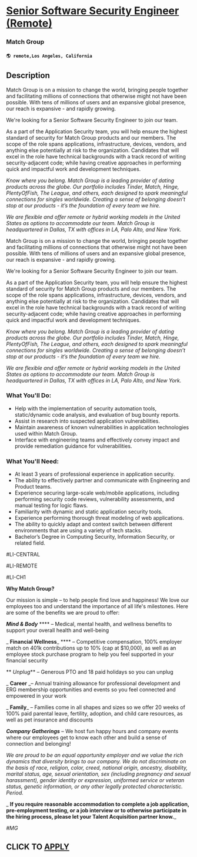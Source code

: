 # [Senior Software Security Engineer (Remote)](https://www.remotewlb.com/apply/senior-software-security-engineer-remote)  
### Match Group  
#### `🌎 remote,Los Angeles, California`  

## Description

Match Group is on a mission to change the world, bringing people together and facilitating millions of connections that otherwise might not have been possible. With tens of millions of users and an expansive global presence, our reach is expansive - and rapidly growing.

  

We're looking for a Senior Software Security Engineer to join our team.

  

As a part of the Application Security team, you will help ensure the highest standard of security for Match Group products and our members. The scope of the role spans applications, infrastructure, devices, vendors, and anything else potentially at risk to the organization. Candidates that will excel in the role have technical backgrounds with a track record of writing security-adjacent code; while having creative approaches in performing quick and impactful work and development techniques.

  

 _Know where you belong. Match Group is a leading provider of dating products across the globe. Our portfolio includes Tinder, Match, Hinge, PlentyOfFish, The League, and others, each designed to spark meaningful connections for singles worldwide. Creating a sense of belonging doesn’t stop at our products - it’s the foundation of every team we hire._

  

 _We are flexible and offer remote or hybrid working models in the United States as options to accommodate our team. Match Group is headquartered in Dallas, TX with offices in LA, Palo Alto, and New York._

  

Match Group is on a mission to change the world, bringing people together and facilitating millions of connections that otherwise might not have been possible. With tens of millions of users and an expansive global presence, our reach is expansive - and rapidly growing.

  

We're looking for a Senior Software Security Engineer to join our team.

  

As a part of the Application Security team, you will help ensure the highest standard of security for Match Group products and our members. The scope of the role spans applications, infrastructure, devices, vendors, and anything else potentially at risk to the organization. Candidates that will excel in the role have technical backgrounds with a track record of writing security-adjacent code; while having creative approaches in performing quick and impactful work and development techniques.

  

 _Know where you belong. Match Group is a leading provider of dating products across the globe. Our portfolio includes Tinder, Match, Hinge, PlentyOfFish, The League, and others, each designed to spark meaningful connections for singles worldwide. Creating a sense of belonging doesn’t stop at our products - it’s the foundation of every team we hire._

  

 _We are flexible and offer remote or hybrid working models in the United States as options to accommodate our team. Match Group is headquartered in Dallas, TX with offices in LA, Palo Alto, and New York._

  

### What You'll Do:

* Help with the implementation of security automation tools, static/dynamic code analysis, and evaluation of bug bounty reports.
* Assist in research into suspected application vulnerabilities.
* Maintain awareness of known vulnerabilities in application technologies used within Match Group.
* Interface with engineering teams and effectively convey impact and provide remediation guidance for vulnerabilities.

  

### What You'll Need:

* At least 3 years of professional experience in application security.
* The ability to effectively partner and communicate with Engineering and Product teams.
* Experience securing large-scale web/mobile applications, including performing security code reviews, vulnerability assessments, and manual testing for logic flaws.
* Familiarity with dynamic and static application security tools.
* Experience performing thorough threat modeling of web applications.
* The ability to quickly adapt and context switch between different environments that are using a variety of tech stacks.
* Bachelor’s Degree in Computing Security, Information Security, or related field. 

  

#LI-CENTRAL

  

#LI-REMOTE

  

#LI-CH1

  

 **Why Match Group?**

  

Our mission is simple – to help people find love and happiness! We love our employees too and understand the importance of all life's milestones. Here are some of the benefits we are proud to offer:

  

_**Mind & Body**_ **** – Medical, mental health, and wellness benefits to support your overall health and well-being

 _ **Financial Wellness**_ **** – Competitive compensation, 100% employer match on 401k contributions up to 10% (cap at $10,000), as well as an employee stock purchase program to help you feel supported in your financial security

 ** _Unplug_** – Generous PTO and 18 paid holidays so you can unplug

 _ **Career** _– Annual training allowance for professional development and ERG membership opportunities and events so you feel connected and empowered in your work

 _ **Family**_ – Families come in all shapes and sizes so we offer 20 weeks of 100% paid parental leave, fertility, adoption, and child care resources, as well as pet insurance and discounts

_**Company Gatherings**_ – We host fun happy hours and company events where our employees get to know each other and build a sense of connection and belonging!

  

 _We are proud to be an equal opportunity employer and we value the rich dynamics that diversity brings to our company. We do not discriminate on the basis of race, religion, color, creed, national origin, ancestry, disability, marital status, age, sexual orientation, sex (including pregnancy and sexual harassment), gender identity or expression, uniformed service or veteran status, genetic information, or any other legally protected characteristic. Period._

  

 _ **If you require reasonable accommodation to complete a job application, pre-employment testing, or a job interview or to otherwise participate in the hiring process, please let your Talent Acquisition partner know.**_

  

 _#MG_

  
## CLICK TO [APPLY](https://www.remotewlb.com/apply/senior-software-security-engineer-remote)


